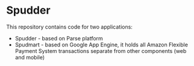 Spudder
=======

This repository contains code for two applications:
 * Spudder - based on Parse platform
 * Spudmart - based on Google App Engine, it holds all Amazon Flexible Payment System transactions separate from other components (web and mobile)
